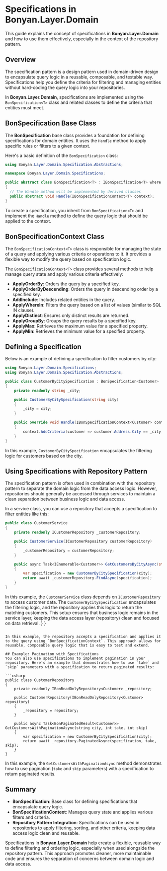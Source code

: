 ﻿# Specifications in Bonyan.Layer.Domain

This guide explains the concept of specifications in **Bonyan.Layer.Domain** and how to use them effectively, especially in the context of the repository pattern.

## Overview
The specification pattern is a design pattern used in domain-driven design to encapsulate query logic in a reusable, composable, and testable way. Specifications help you define the criteria for filtering and managing entities without hard-coding the query logic into your repositories.

In **Bonyan.Layer.Domain**, specifications are implemented using the `BonSpecification<T>` class and related classes to define the criteria that entities must meet.

## BonSpecification Base Class
The **BonSpecification** base class provides a foundation for defining specifications for domain entities. It uses the `Handle` method to apply specific rules or filters to a given context.

Here's a basic definition of the `BonSpecification` class:

```csharp
using Bonyan.Layer.Domain.Specification.Abstractions;

namespace Bonyan.Layer.Domain.Specifications;

public abstract class BonSpecification<T> : IBonSpecification<T> where T : class
{
  // The Handle method will be implemented by derived classes
  public abstract void Handle(IBonSpecificationContext<T> context);
}
```

To create a specification, you inherit from `BonSpecification<T>` and implement the `Handle` method to define the query logic that should be applied to the context.

## BonSpecificationContext Class
The `BonSpecificationContext<T>` class is responsible for managing the state of a query and applying various criteria or operations to it. It provides a flexible way to modify the query based on specification logic.

The `BonSpecificationContext<T>` class provides several methods to help manage query state and apply various criteria effectively:
- **ApplyOrderBy**: Orders the query by a specified key.
- **ApplyOrderByDescending**: Orders the query in descending order by a specified key.
- **AddInclude**: Includes related entities in the query.
- **ApplyWhereIn**: Filters the query based on a list of values (similar to SQL IN clause).
- **ApplyDistinct**: Ensures only distinct results are returned.
- **ApplyGroupBy**: Groups the query results by a specified key.
- **ApplyMax**: Retrieves the maximum value for a specified property.
- **ApplyMin**: Retrieves the minimum value for a specified property.

## Defining a Specification
Below is an example of defining a specification to filter customers by city:

```csharp
using Bonyan.Layer.Domain.Specifications;
using Bonyan.Layer.Domain.Specification.Abstractions;

public class CustomerByCitySpecification : BonSpecification<Customer>
{
    private readonly string _city;

    public CustomerByCitySpecification(string city)
    {
        _city = city;
    }

    public override void Handle(IBonSpecificationContext<Customer> context)
    {
        context.AddCriteria(customer => customer.Address.City == _city);
    }
}
```

In this example, `CustomerByCitySpecification` encapsulates the filtering logic for customers based on the city.

## Using Specifications with Repository Pattern
The specification pattern is often used in combination with the repository pattern to separate the domain logic from the data access logic. However, repositories should generally be accessed through services to maintain a clean separation between business logic and data access.

In a service class, you can use a repository that accepts a specification to filter entities like this:

```csharp
public class CustomerService
{
    private readonly ICustomerRepository _customerRepository;

    public CustomerService(ICustomerRepository customerRepository)
    {
        _customerRepository = customerRepository;
    }

    public async Task<IEnumerable<Customer>> GetCustomersByCityAsync(string city)
    {
        var specification = new CustomerByCitySpecification(city);
        return await _customerRepository.FindAsync(specification);
    }
}
```

In this example, the `CustomerService` class depends on `ICustomerRepository` to access customer data. The `CustomerByCitySpecification` encapsulates the filtering logic, and the repository applies this logic to return the matching customers. This setup ensures that business logic remains in the service layer, keeping the data access layer (repository) clean and focused on data retrieval.
}
}
```

In this example, the repository accepts a specification and applies it to the query using `BonSpecificationContext`. This approach allows for reusable, composable query logic that is easy to test and extend.

## Example: Pagination with Specifications
You can also use specifications to implement pagination in your repository. Here’s an example that demonstrates how to use `take` and `skip` parameters with a specification to return paginated results:

```csharp
public class CustomerRepository
{
    private readonly IBonReadOnlyRepository<Customer> _repository;

    public CustomerRepository(IBonReadOnlyRepository<Customer> repository)
    {
        _repository = repository;
    }

    public async Task<BonPaginatedResult<Customer>> GetCustomersWithPaginationAsync(string city, int take, int skip)
    {
        var specification = new CustomerByCitySpecification(city);
        return await _repository.PaginatedAsync(specification, take, skip);
    }
}
```

In this example, the `GetCustomersWithPaginationAsync` method demonstrates how to use pagination (`take` and `skip` parameters) with a specification to return paginated results.

## Summary
- **BonSpecification**: Base class for defining specifications that encapsulate query logic.
- **BonSpecificationContext**: Manages query state and applies various filters and criteria.
- **Repository Pattern Integration**: Specifications can be used in repositories to apply filtering, sorting, and other criteria, keeping data access logic clean and reusable.

Specifications in **Bonyan.Layer.Domain** help create a flexible, reusable way to define filtering and ordering logic, especially when used alongside the repository pattern. This approach promotes cleaner, more maintainable code and ensures the separation of concerns between domain logic and data access.

